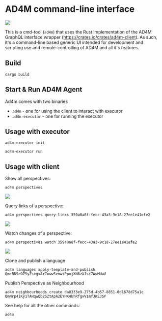 # AD4M command-line interface

![](screenshots/banner.png)

This is a cmd-tool (`ad4m`) that uses the Rust implementation of the AD4M GraphQL interface wrapper (https://crates.io/crates/ad4m-client).
As such, it's a command-line based generic UI intended for development and scripting use and remote-controlling
of AD4M and all it's features.

## Build
```
cargo build
```

## Start & Run AD4M Agent

Ad4m comes with two binaries
- `ad4m` - one for using the client to interact with execuror
- `ad4m-executor` - one for running the executor

## Usage with executor

```
ad4m-executor init
```

```
ad4m-executor run
```

## Usage with client

Show all perspectives:
```
ad4m perspectives
```

![](screenshots/perspectives.png)

Query links of a perspective:
```
ad4m perspectives query-links 359a0a8f-fecc-43a3-9c18-27ee1e41efe2
```

![](screenshots/query-links.png)

Watch changes of a perspective:
```
ad4m perspectives watch 359a0a8f-fecc-43a3-9c18-27ee1e41efe2
```
![](screenshots/watch.png)

Clone and publish a language
```
ad4m languages apply-template-and-publish QmeBD9n9Z5yZsegxArToww5zmwtPpojXN6zXJsi7WwMUa8
```

Publish Perspective as Neighbourhood
```
ad4m neighbourhoods create da0333e9-275d-4b57-8851-0d1678d75a1c QmNrp4iKy1TAHqwQb2SZtApA2EYHK4UhRfgvV1mfJKEJSP
```

See help for all the other commands:
```
ad4m
```

